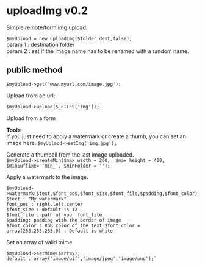 uploadImg v0.2
===============
Simple remote/form img upload.

`$myUpload = new uploadImg($folder_dest,false); `  
param 1 : destination folder  
param 2 : set if the image name has to be renamed with a random name.

public method
-------------

    $myUpload->get('www.myurl.com/image.jpg');
Upload from an url;

    $myUpload->upload($_FILES['img']);
Upload from a form

**Tools**  
If you just need to apply a watermark or create a thumb, you can set an image here.
`$myUplaod->setImg('img.jpg');`

Generate a thumbail from the last image uploaded.  
    `$myUpload->createMin($max_width = 200,  $max_height = 400, $minSuffixe= 'min_', $minFolder = '');`

Apply a watermark to the image.

    $myUpload->watermark($text,$font_pos,$font_size,$font_file,$padding,$font_color);
    $text : "My watermark"
    font_pos : right,left,center
    $font_size : default is 12
    $font_file : path of your font_file
    $padding: padding with the border of image
    $font_color : RGB color of the text $font_color =  array(255,255,255,0) : Default is white

Set an array of valid mime.

    $myUpload->setMime($array);
    default : array('image/gif','image/jpeg','image/png');`